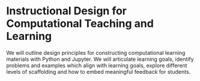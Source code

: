 # Instructional Design for Computational Teaching and Learning

We will outline design principles for constructing computational learning materials with Python and Jupyter. We will articulate learning goals, identify problems and examples which align with learning goals, explore different levels of scaffolding and how to embed meaningful feedback for students.